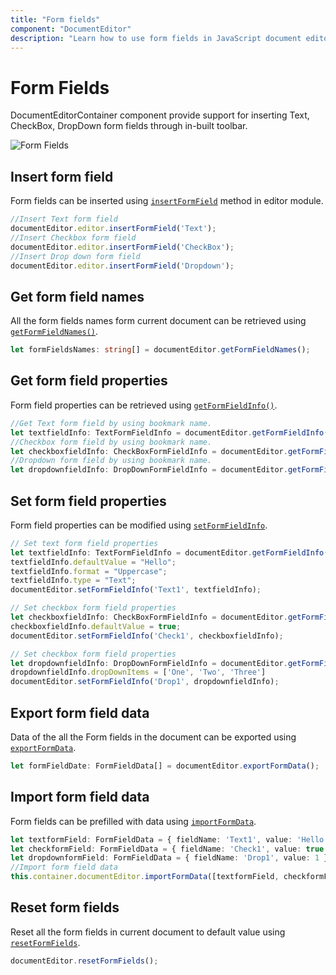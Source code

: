 ```yaml
---
title: "Form fields"
component: "DocumentEditor"
description: "Learn how to use form fields in JavaScript document editor"
---
```


# Form Fields

DocumentEditorContainer component provide support for inserting Text, CheckBox, DropDown form fields through in-built toolbar.

![Form Fields](images/toolbar-form-fields.png)

## Insert form field

Form fields can be inserted using [`insertFormField`](../api/document-editor/editor/#insertformfield) method in editor module.

```typescript
//Insert Text form field
documentEditor.editor.insertFormField('Text');
//Insert Checkbox form field
documentEditor.editor.insertFormField('CheckBox');
//Insert Drop down form field
documentEditor.editor.insertFormField('Dropdown');
```

## Get form field names

All the form fields names form current document can be retrieved using [`getFormFieldNames()`](../api/document-editor/#getformfieldnames).

```typescript
let formFieldsNames: string[] = documentEditor.getFormFieldNames();
```

## Get form field properties

Form field properties can be retrieved using [`getFormFieldInfo()`](../api/document-editor/#getformfieldinfo).

```typescript
//Get Text form field by using bookmark name.
let textfieldInfo: TextFormFieldInfo = documentEditor.getFormFieldInfo('Text1') as TextFormFieldInfo;
//Checkbox form field by using bookmark name.
let checkboxfieldInfo: CheckBoxFormFieldInfo = documentEditor.getFormFieldInfo('Check1') as CheckBoxFormFieldInfo;
//Dropdown form field by using bookmark name.
let dropdownfieldInfo: DropDownFormFieldInfo = documentEditor.getFormFieldInfo('Drop1') as DropDownFormFieldInfo;
```

## Set form field properties

Form field properties can be modified using [`setFormFieldInfo`](../api/document-editor/#setformfieldInfo).

```typescript
// Set text form field properties
let textfieldInfo: TextFormFieldInfo = documentEditor.getFormFieldInfo('Text1') as TextFormFieldInfo;
textfieldInfo.defaultValue = "Hello";
textfieldInfo.format = "Uppercase";
textfieldInfo.type = "Text";
documentEditor.setFormFieldInfo('Text1', textfieldInfo);

// Set checkbox form field properties
let checkboxfieldInfo: CheckBoxFormFieldInfo = documentEditor.getFormFieldInfo('Check1') as CheckBoxFormFieldInfo;
checkboxfieldInfo.defaultValue = true;
documentEditor.setFormFieldInfo('Check1', checkboxfieldInfo);

// Set checkbox form field properties
let dropdownfieldInfo: DropDownFormFieldInfo = documentEditor.getFormFieldInfo('Drop1') as DropDownFormFieldInfo;
dropdownfieldInfo.dropDownItems = ['One', 'Two', 'Three']
documentEditor.setFormFieldInfo('Drop1', dropdownfieldInfo);
```

## Export form field data

Data of the all the Form fields in the document can be exported using [`exportFormData`](../api/document-editor/#exportformdata).

```typescript
let formFieldDate: FormFieldData[] = documentEditor.exportFormData();
```

## Import form field data

Form fields can be prefilled with data using [`importFormData`](../api/document-editor/#importformdata).

```typescript
let textformField: FormFieldData = { fieldName: 'Text1', value: 'Hello World' };
let checkformField: FormFieldData = { fieldName: 'Check1', value: true };
let dropdownformField: FormFieldData = { fieldName: 'Drop1', value: 1 };
//Import form field data
this.container.documentEditor.importFormData([textformField, checkformField, dropdownformField]);
```

## Reset form fields

Reset all the form fields in current document to default value using [`resetFormFields`](../api/document-editor/#resetformfields).

```typescript
documentEditor.resetFormFields();
```
